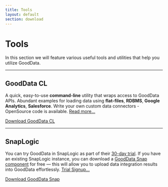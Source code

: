 ```yaml
---
title: Tools
layout: default
section: download
---
```


# Tools

In this section we will feature various useful tools and utilities that help you utilize GoodData.

-----

## GoodData CL
A quick, easy-to-use **command-line** utility that wraps access to GoodData APIs. Abundant examples for loading data using **flat-files**, **RDBMS**, **Google Analytics**, **Salesforce**. Write your own custom data connectors - OpenSource code is available. <a href="{{ site.root }}/gooddata-cl/">Read&nbsp;more…</a>

<a class="greenButton" href="http://github.com/gooddata/GoodData-CL/downloads">Download GoodData CL</a>

-----

## SnapLogic
You can try GoodData in SnapLogic as part of their [30-day trial](http://www.snaplogic.com/live-snaplogic-demo/). If you have an existing SnapLogic instance, you can download a [GoodData Snap component](http://store.snaplogic.com/collections/frontpage/products/good-data) for free &mdash; this will allow you to upload data integration results into GoodData effortlessly. <a href="http://www.snaplogic.com/live-snaplogic-demo/">Trial&nbsp;Signup…</a>

<a class="greenButton" href="http://store.snaplogic.com/collections/frontpage/products/good-data">Download GoodData Snap</a>
